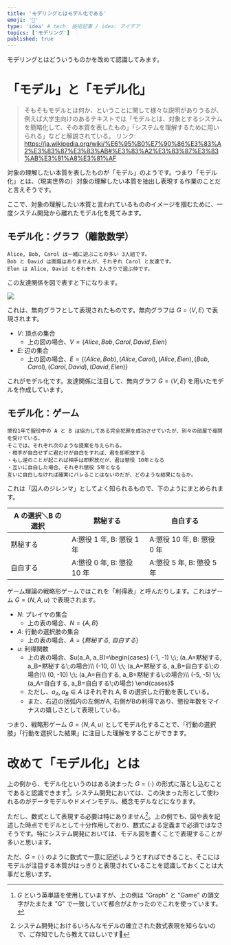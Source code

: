 ```yaml
---
title: 'モデリングとはモデル化である'
emoji: '📐'
type: 'idea' # tech: 技術記事 / idea: アイデア
topics: ['モデリング']
published: true
---
```


モデリングとはどういうものかを改めて認識してみます。

# 「モデル」と「モデル化」

> そもそもモデルとは何か、ということに関して様々な説明がありうるが、例えば大学生向けのあるテキストでは「モデルとは、対象とするシステムを簡略化して、その本質を表したもの」「システムを理解するために用いられる」などと解説されている。
> リンク: https://ja.wikipedia.org/wiki/%E6%95%B0%E7%90%86%E3%83%A2%E3%83%87%E3%83%AB#%E3%83%A2%E3%83%87%E3%83%AB%E3%81%A8%E3%81%AF

対象の理解したい本質を表したものが「モデル」のようです。つまり「モデル化」とは、（現実世界の）対象の理解したい本質を抽出し表現する作業のことだと言えそうです。

ここで、対象の理解したい本質と言われているもののイメージを掴むために、一度システム開発から離れたモデル化を見てみます。

## モデル化：グラフ（離散数学）

```
Alice, Bob, Carol は一緒に遊ぶことの多い 3人組です。
Bob と David は面識はありませんが、それぞれ Carol と友達です。
Elen は Alice, David とそれぞれ 2人きりで遊ぶ仲です。
```

この友達関係を図で表すと下になります。

![](https://storage.googleapis.com/zenn-user-upload/049a425221195be83f015f78.png)

これは、無向グラフとして表現されたものです。無向グラフは $G=\langle V, E \rangle$ で表現されます。

- $V$: 頂点の集合
  - 上の図の場合、$V=\{ Alice, Bob, Carol, David, Elen \}$
- $E$: 辺の集合
  - 上の図の場合、$E=\{ (Alice, Bob), (Alice, Carol), (Alice, Elen), (Bob, Carol), (Carol, David), (David, Elen) \}$

これがモデル化です。友達関係に注目して、無向グラフ $G=\langle V, E \rangle$ を用いたモデルを作成しています。

## モデル化：ゲーム

```
懲役1年で服役中の A と B は協力してある完全犯罪を成功させていたが、別々の部屋で尋問を受けている。
そこでは、それぞれ次のような提案を与えられる。
・相手が自白せずに君だけが自白をすれば、君を即釈放する
・もし逆のことが起これば相手は即釈放だが、君は懲役 10年となる
・互いに自白した場合、それぞれ懲役 5年となる
互いに自白しなければ確実にバレることはないのだが、どのような結果になるか。
```

これは「囚人のジレンマ」としてよく知られるもので、下のようにまとめられます。

| A の選択＼B の選択 | 黙秘する                 | 自白する                   |
| ------------------ | -------------------------- | -------------------------- |
| 黙秘する         | A:懲役 1 年, B: 懲役 1 年  | A:懲役 10 年, B: 懲役 0 年 |
| 自白する           | A:懲役 0 年, B: 懲役 10 年 | A:懲役 5 年, B: 懲役 5 年  |

ゲーム理論の戦略形ゲームではこれを「利得表」と呼んだりします。これはゲーム $G=\langle N, A, u \rangle$ で表現されます。

- $N$: プレイヤの集合
  - 上の表の場合、$N=\{A, B\}$
- $A$: 行動の選択肢の集合
  - 上の表の場合、$A=\{ 黙秘する, \; 自白する \}$
- $u$: 利得関数
  - 上の表の場合、$u(a_A, a_B)=\begin{cases} (-1, -1) \;\; (a_A=黙秘する, a_B=黙秘する\;の場合)\\ (-10, 0) \;\; (a_A=黙秘する, a_B=自白する\;の場合)\\ (0, -10) \;\; (a_A=自白する, a_B=黙秘する\;の場合)\\ (-5, -5) \;\; (a_A=自白する, a_B=自白する\;の場合) \end{cases}$
  - ただし、$a_A, a_B \in A$ はそれぞれ A, B の選択した行動を表している。
  - また、右辺の括弧内の左側がA, 右側がBの利得であり、懲役年数をマイナスの嬉しさとして表現している。

つまり、戦略形ゲーム $G=\langle N, A, u \rangle$ としてモデル化することで、「行動の選択肢」「行動を選択した結果」に注目した理解をすることができます。

# 改めて「モデル化」とは

上の例から、モデル化というのはある決まった $G=\langle \cdot \rangle$ の形式に落とし込むことであると認識できます[^1]。システム開発においては、この決まった形として使われるのがデータモデルやドメインモデル、概念モデルなどになります。

ただし、数式として表現する必要は特にありません[^2]。上の例でも、図や表を記述した時点でモデルとして十分作用しており、数式による定義まで必須ではなさそうです。特にシステム開発においては、モデル図を書くことで表現することが多いと思います。

ただ、$G=\langle \cdot \rangle$ のように数式で一意に記述しようとすればできること、そこにはモデルが注目する本質がはっきりと表現されていることを認識しておくことは大事だと思います。

[^1]: $G$ という英単語を使用していますが、上の例は "Graph" と "Game" の頭文字がたまたま "G" で一致していて都合がよかったのでこれを使っています。
[^2]: システム開発におけるいろんなモデルの確立された数式表現を知らないので、ご存知でしたら教えてほしいです🙇
